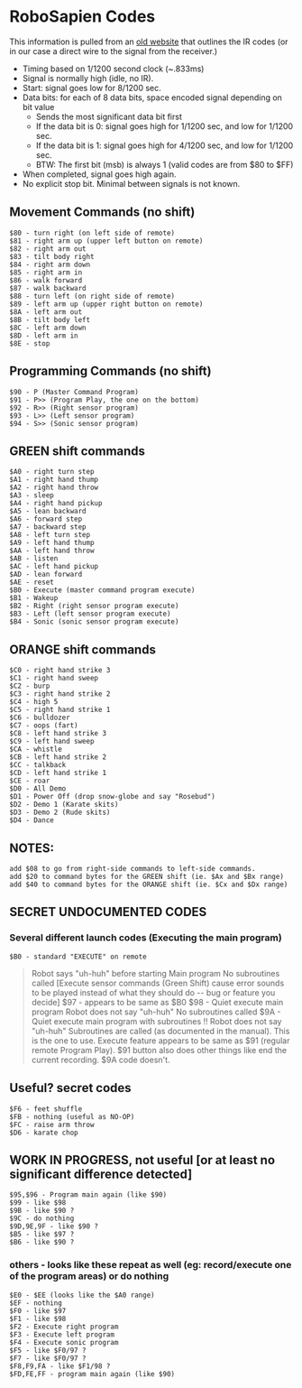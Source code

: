 # RoboSapien Codes
This information is pulled from an [old website](http://www.aibohack.com/robosap/ir_codes.htm) that outlines the IR codes (or in our case a direct wire to the signal from the receiver.)
 
 - Timing based on 1/1200 second clock (~.833ms)
 - Signal is normally high (idle, no IR).
 - Start: signal goes low for 8/1200 sec.
 - Data bits: for each of 8 data bits, space encoded signal depending on bit value
     - Sends the most significant data bit first
     - If the data bit is 0: signal goes high for 1/1200 sec, and low for 1/1200 sec.
     - If the data bit is 1: signal goes high for 4/1200 sec, and low for 1/1200 sec.
     - BTW: The first bit (msb) is always 1 (valid codes are from $80 to $FF)
 - When completed, signal goes high again.
 - No explicit stop bit. Minimal between signals is not known.

## Movement Commands (no shift)
    $80 - turn right (on left side of remote)
    $81 - right arm up (upper left button on remote)
    $82 - right arm out
    $83 - tilt body right
    $84 - right arm down
    $85 - right arm in
    $86 - walk forward
    $87 - walk backward
    $88 - turn left (on right side of remote)
    $89 - left arm up (upper right button on remote)
    $8A - left arm out
    $8B - tilt body left
    $8C - left arm down
    $8D - left arm in
    $8E - stop
## Programming Commands (no shift)
    $90 - P (Master Command Program)
    $91 - P>> (Program Play, the one on the bottom)
    $92 - R>> (Right sensor program)
    $93 - L>> (Left sensor program)
    $94 - S>> (Sonic sensor program)
## GREEN shift commands
    $A0 - right turn step
    $A1 - right hand thump
    $A2 - right hand throw
    $A3 - sleep
    $A4 - right hand pickup
    $A5 - lean backward
    $A6 - forward step
    $A7 - backward step
    $A8 - left turn step
    $A9 - left hand thump
    $AA - left hand throw
    $AB - listen
    $AC - left hand pickup
    $AD - lean forward
    $AE - reset
    $B0 - Execute (master command program execute)
    $B1 - Wakeup
    $B2 - Right (right sensor program execute)
    $B3 - Left (left sensor program execute)
    $B4 - Sonic (sonic sensor program execute)
## ORANGE shift commands
    $C0 - right hand strike 3
    $C1 - right hand sweep
    $C2 - burp
    $C3 - right hand strike 2
    $C4 - high 5
    $C5 - right hand strike 1
    $C6 - bulldozer
    $C7 - oops (fart)
    $C8 - left hand strike 3
    $C9 - left hand sweep
    $CA - whistle
    $CB - left hand strike 2
    $CC - talkback
    $CD - left hand strike 1
    $CE - roar
    $D0 - All Demo
    $D1 - Power Off (drop snow-globe and say "Rosebud")
    $D2 - Demo 1 (Karate skits)
    $D3 - Demo 2 (Rude skits)
    $D4 - Dance
## NOTES:
    add $08 to go from right-side commands to left-side commands.
    add $20 to command bytes for the GREEN shift (ie. $Ax and $Bx range)
    add $40 to command bytes for the ORANGE shift (ie. $Cx and $Dx range)
## SECRET UNDOCUMENTED CODES
### Several different launch codes (Executing the main program)
    $B0 - standard "EXECUTE" on remote
>    Robot says "uh-huh" before starting Main program
>    No subroutines called [Execute sensor commands (Green Shift) cause error sounds to be played instead of what they should do -- bug or feature you decide]
    $97 - appears to be same as $B0
    $98 - Quiet execute main program
>    Robot does not say "uh-huh"
>    No subroutines called
    $9A - Quiet execute main program with subroutines !!
>    Robot does not say "uh-huh"
>    Subroutines are called (as documented in the manual). This is the one to use.
>    Execute feature appears to be same as $91 (regular remote Program Play). $91 button also does other things like end the current recording. $9A code doesn't.
## Useful? secret codes
    $F6 - feet shuffle
    $FB - nothing (useful as NO-OP)
    $FC - raise arm throw
    $D6 - karate chop
## WORK IN PROGRESS, not useful [or at least no significant difference detected]
    $95,$96 - Program main again (like $90)
    $99 - like $98
    $9B - like $90 ?
    $9C - do nothing
    $9D,9E,9F - like $90 ?
    $B5 - like $97 ?
    $B6 - like $90 ?
###  others - looks like these repeat as well (eg: record/execute one of the program areas) or do nothing
    $E0 - $EE (looks like the $A0 range)
    $EF - nothing
    $F0 - like $97
    $F1 - like $98
    $F2 - Execute right program
    $F3 - Execute left program
    $F4 - Execute sonic program
    $F5 - like $F0/97 ?
    $F7 - like $F0/97 ?
    $F8,F9,FA - like $F1/98 ?
    $FD,FE,FF - program main again (like $90)
